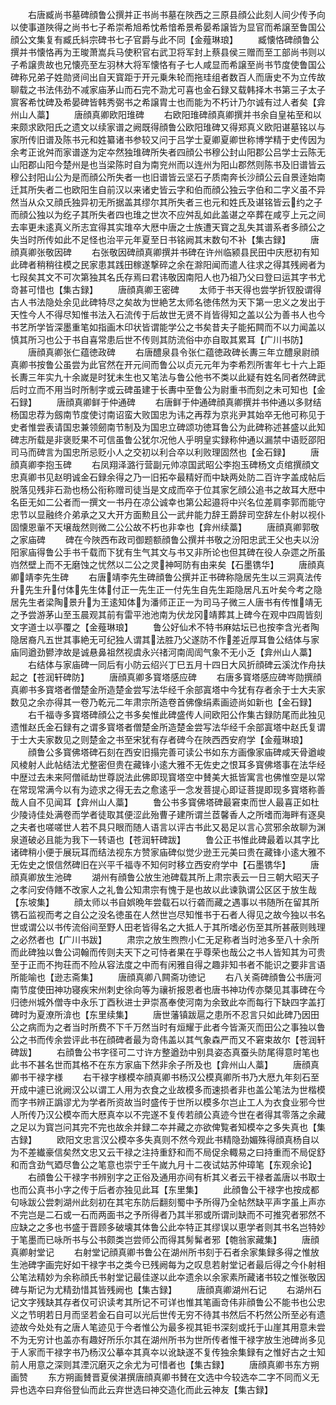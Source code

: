 <!-- { "loadSidebar": true } -->
　　右唐臧尚书墓碑顔鲁公撰并正书尚书墓在陜西之三原县顔公此刻人间少传予向以使事道陜得之尚书七子希崇希旭希忱希愔希景希晏希譲皆为显官而希譲至鲁国公顔公文集复有臧氏紏宗碑书七子官爵与此不同【金薤琳琅】
　　臧懐恪碑顔鲁公撰并书懐恪再为王晙萧嵩兵马使积官右武卫将军封上蔡县侯三赠而至工部尚书则以子希譲贵故也兄懐亮至左羽林大将军懐恪有子七人咸显而希譲至尚书节度使鲁国公碑称兄弟子姓勋贤间出自天寳距于开元乗朱轮而拖珪组者数百人而唐史不为立传故聊载之书法伟劲不减家庙茅山而石完不泐尤可喜也金石録又载韩择木书第三子太子賔客希忱碑及希晏碑皆韩秀弼书之希譲胄士也而能为不朽计乃尔诚有过人者矣【弇州山人藁】
　　唐顔真卿欧阳琟碑
　　右欧阳琟碑顔真卿撰并书余自皇祐至和以来颇求欧阳氏之遗文以续家谱之阙既得顔鲁公欧阳琟碑又得郑真义欧阳谌墓铭以与家所传旧谱及陈书元和姓纂诸书参较又问于吕学士夏卿夏卿世称博学精于史传因为余考正讹舛而家谱遂为定夲然独琟碑所失者四顔公书穆公封山阳郡公吕学士云陈无山阳郡山阳今楚州是也当梁陈时自为南兖州而以连州为阳山郡然则陈书及旧谱皆云穆公封阳山公为是而顔公所失者一也旧谱皆云坚石子质南奔长沙顔公云自景逹始南迁其所失者二也欧阳生自前汉以来诸史皆云字和伯而顔公独云字伯和二字义虽不异然当从众又顔氏独异初无所据盖其缪尔其所失者三也元和姓氏及谌铭皆云约之子而顔公独以为纥子其所失者四也琟之世次不应舛乱如此盖谌之卒葬在咸亨上元之间去率更未逺真义所志宜得其实琟卒大厯中唐之士族遭天寳之乱失其谱系者多顔公之失当时所传如此不足怪也治平元年夏至日书铭阙其末数句不补【集古録】
　　唐顔真卿张敬因碑
　　右张敬因碑顔真卿撰并书碑在许州临颍县民田中庆厯初有知此碑者稍稍往模之民家患其践田稼遂撃碎之余在滁阳闻而遣人往求之得其残阙者为七叚矣其文不可次第独其名氏存焉曰君讳敬因南阳人也乃祖乃父曰登曰运其字书尤竒甚可惜也【集古録】
　　唐顔真卿王密碑
　　太师于书天得也尝学折钗股谓得古人书法隐处余见此碑特尽之矣故为世絶艺太师名徳伟然为天下第一忠义之发出于天性今人不得尽知惟书法入石流传于后故世无贤不肖皆得知之盖以公为善书人也今书艺所学皆深墨重笔如指画木印状皆谓能学公之书矣昔夫子能拓闗而不以力闻盖以慎其所习也公于书自喜常患后世不传则其防流俗中亦自取其累耳【广川书防】
　　唐顔真卿张仁蕴徳政碑
　　右唐醴泉县令张仁蕴徳政碑长夀三年立醴泉尉顔真卿书按鲁公虽尝为此官然在开元间而鲁公以贞元元年为李希烈所害年七十六上距长夀三年实九十余嵗是时犹未生也又笔法与鲁公他书不类以此疑有姓名同者然碑武后时立而不用当时所制字或云碑虽建于长夀中至鲁公为尉重书而刻之未可知也【金石録】
　　唐顔真卿鲜于仲通碑
　　右唐鲜于仲通碑顔真卿撰并书仲通以多财结杨国忠荐为劔南节度使讨南诏蛮大败国忠为讳之再荐为京兆尹其始卒无他可称见于史者惟尝表请国忠兼领劒南节制及为国忠立碑颂功徳耳鲁公为此碑称述甚盛以此知碑志所载是非褒贬果不可信虽鲁公犹尔况他人乎明皇实録称仲通以漏禁中语贬邵阳司马而碑言为国忠所忌贬小人之交初以利合卒以利败理固然也【金石録】
　　唐顔真卿李抱玉碑
　　右凤翔泽潞行营副元帅凉国武昭公李抱玉碑杨文贞绾撰顔文忠真卿书见赵明诚金石録余得之乃一旧拓夲最精好而中缺两处防二百许字盖成帖后脱落见残非石泐也杨公衔称赠司徒当是文成而卒于位其家乞顔公追书之故耳大厯中名臣无如二公者而一撰文一书丹在凉公诚幸也第公起邉将中兴名位差肩李郭而能守忠节以显融终介弟承之又大开方面勲且公一武弁能力辞王爵辞司空辞左仆射以视仆固懐恩軰不天壌哉然则微二公公故不朽也非幸也【弇州续藁】
　　唐顔真卿郭敬之家庙碑
　　碑在今陜西布政司御题额顔鲁公撰并书敬之汾阳忠武王父也夫以汾阳家庙得鲁公手书千载而下犹有生气其文与书又非所论也但其碑在役人杂遝之所虽岿然壁上而不无磨蚀之忧然以二公之灵神呵防有由来矣【石墨镌华】
　　唐顔真卿靖李先生碑
　　右唐靖李先生碑顔鲁公撰并正书碑称隐居先生以三洞真法传升先生升付体先生体付正一先生正一付先生自先生距隐居凡五叶矣今考之隐居先生者梁陶景升为王逺知体为潘师正正一为司马子微三人唐书有传惟靖无之予尝游茅山至玉晨观其前有雷平池池南为伏龙冈靖葬其上碑今在观中四周皆刻文字道士以亭覆之【金薤琳琅】
　　鲁公好仙术不特书麻姑坛已也按李含光者陶隐居裔凡五世其事絶无可纪独人谓其法胜乃父遂防不作差近厚耳鲁公结体与家庙同遒劲鬰浡故是诚悬鼻祖然视虞永兴禇河南訚訚气象不无小乏【弇州山人藁】
　　右结体与家庙碑一同后有小防云绍兴丁巳五月十四日大风折顔碑云溪沈作舟扶起之【苍润轩碑防】
　　唐顔真卿多寳塔感应碑
　　右唐多寳塔感应碑岑勋撰顔真卿书多寳塔者僧楚金所造楚金尝写法华经千余部寘塔中今犹有存者余于士大夫家数见之余亦得其一卷乃乾元二年肃宗所造卷首佛像绢素画迹尚如新也【金石録】
　　右千福寺多寳塔碑顔公之书多矣惟此碑盛传人间欧阳公作集古録防尾而此独见遗惟赵氏金石録有之谓多寳塔者僧楚金所造楚金尝写法华经千余部寘塔中赵氏复谓于士大夫家数见之则楚金之书至宋犹有存者碑今在陜西西安府学【金薤琳琅】
　　顔鲁公多寳佛塔碑石刻在西安旧搨完善可读公书如东方画像家庙碑咸天骨遒峻风棱射人此帖结法尤整密但贵在藏锋小逺大雅不无佐史之恨耳多寳佛塔事在法华经中歴过去未来阿僧祗劫世尊説法此佛即现寳塔空中賛美大抵皆寓言也佛惟空是以常在常现常满今以有为迹求之得无去之愈逺乎一念发菩提心即证菩提即现多寳塔称善哉人自不见闻耳【弇州山人藁】
　　鲁公书多寳佛塔碑最窘束而世人最喜正如杜少陵诗佳处满卷而学者徒取其便涩此殆曹子建所谓兰茝馨香人之所嗜而海畔有逐臭之夫者也嗟嗟世人若不具只眼而随人语言以评古书此又曷足以言心赏邪余故聊为渊泉道破必且能为我下一转语也【苍润轩碑跋】
　　鲁公正书惟此碑最着以其字比诸碑稍小便于展玩耳而结法视东方赞家庙碑似觉少逊王元美曰贵在藏锋小逺大雅不无佐史之恨信然碑旧在兴平千福寺不知何时移立西安府学中【石墨镌华】
　　唐顔真卿放生池碑
　　湖州有顔鲁公放生池碑载其所上肃宗表云一日三朝大昭天子之孝问安侍饍不改家人之礼鲁公知肃宗有愧于是也故以此谏孰谓公区区于放生哉【东坡集】
　　顔太师以书自娯晩年尝载石以行砻而藏之遇事以书随所在留其所镌石监视而考之自公之没名徳虽在人然世岂尽知惟书于石者人得见之故今独以书名世或谓公以书传流俗间至野人田老皆得名之大抵人于其所嗜必伤至其所甚蔽则贱理之必然者也【广川书跋】
　　肃宗之放生煦煦小仁无足称者当时池多至八十余所而此碑独以鲁公词翰而传则夫天下之可恃者果在乎尊荣也哉公之书人皆知其为可贵至于正而不拘荘而不险从容法度之中而有闲雅自得之趣非知书者不能识之要非言语所能喻也【逊志斋集】
　　唐顔真卿八闗斋功徳记
　　右八关斋碑顔鲁公书唐河南节度使田神功寝疾宋州刺史徐向等为禳祈报恩者也唐书神功传亦槩见其事碑在今归徳州城外僧寺中永乐丁酉秋进士尹崇髙奉使河南为余致此夲而每行下缺四字盖打碑时为夏潦所渰也【东里续集】
　　唐世藩镇跋扈之患所不忍言只如此碑乃因田公之病而为之者当时所费不下千万然当时有烜耀于此者今皆澌灭而田公之事独以鲁公之书而传余尝评此书在顔碑者最为竒伟盖以其气象森严而又不窘束故尔【苍润轩碑跋】
　　右顔鲁公书字径可二寸许方整遒劲中别具姿态真蚕头防尾得意时笔也此书不甚名世而其格不在东方家庙下然非余子所及也【弇州山人藁】
　　唐顔真卿书干禄字様
　　右干禄字様模夲顔真卿书杨汉公模真卿所书乃大厯九年刻石至开成中遽已讹阙汉公以谓工人用为衣食之业故模多而速损者非也盖公笔法为世楷模而字书辨正譌谬尤为学者所资故当时盛传于世所以模多尔岂止工人为衣食业邪今世人所传乃汉公模夲而大厯真夲以不完遂不复传若顔公真迹今世在者得其零落之余藏之足以为寳岂问其完不完也故余并録二夲并藏之亦欲俾覧者知模夲之多失真也【集古録】
　　欧阳文忠言汉公模夲多失真则不然今观此书精隐劲媚殊得顔真杨自以为不差纎豪信矣然文忠又云干禄之注持重舒和而不局促余輙易之曰持重而不局促舒和而含劲气廼尽鲁公之笔意也崇宁壬午嵗九月十二夜试姑苏仲璋笔【东观余论】
　　右顔鲁公干禄字书辨别字之正俗及通用亦间有析其义者云干禄者盖唐以书取士也而公真书小字之传于后者亦独见此耳【东里集】
　　此顔鲁公干禄字也按成都句咏跋公尝刺湖州此刻初在其宅东防后翻刻蜀中予所得乃全帖然缺平声字虽上声亦不完岂是二石或一石而两面书之予所得者乃其半邪或所谓刓缺而不可推究者邪然不应缺之之多也书盛于晋顾多破壊其体鲁公此夲特正其缪误以恵学者则其书名岂特妙于笔墨而已咏所书与公书颇类岂尝师公而得其髣髴者邪【匏翁家藏集】
　　唐顔真卿射堂记
　　右射堂记顔真卿书鲁公在湖州所书刻于石者余家集録多得之惟放生池碑字画完好如干禄字书之类今已残阙每为之叹息若射堂记者最后得之今仆射相公笔法精妙为余称顔氏书射堂记最佳遂以此夲遗余以余家素所藏诸书较之惟张敬因碑与斯记为尤精劲惜其皆残阙也【集古録】
　　唐顔真卿湖州石记
　　右湖州石记文字残缺其存者仅可识读考其所记不可详也惟其笔画竒伟非顔鲁公不能书也公忠义之节明若日月而坚若金石自可以光后世传无穷不待其书然后不朽然公所至必有遗迹故今处处有之唐人笔迹见于今者惟公为最多视其钜书深刻或托于山崖其用意未尝不为无穷计也盖亦有趣好所乐尔其在湖州所书为世所传者惟干禄字放生池碑尚多见于人家而干禄字书乃杨汉公摹夲其真夲以讹缺遂不复传独余集録有之惟好古之士知前人用意之深则其湮沉磨灭之余尤为可惜者也【集古録】
　　唐顔真卿书东方朔画赞
　　东方朔画賛晋夏侯湛撰唐顔真卿书賛在文选中今较选夲二字不同而义无异也选夲曰弃俗登仙而此云弃世选曰神交造化而此云神友【集古録】
